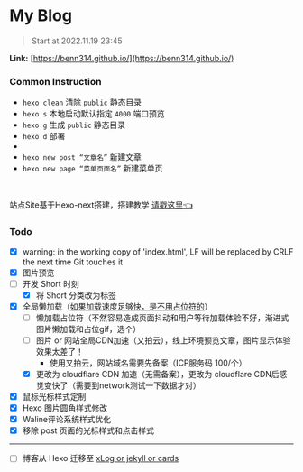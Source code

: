 # My Blog

> Start at 2022.11.19 23:45

**Link:** [https://benn314.github.io/](https://benn314.github.io/)

### Common Instruction

- `hexo clean` 清除 `public` 静态目录
- `hexo s` 本地启动默认指定 `4000` 端口预览
- `hexo g` 生成 `public` 静态目录
- `hexo d` 部署
- 
- `hexo new post “文章名”` 新建文章
- `hexo new page “菜单页面名”` 新建菜单页

<br />

站点Site基于Hexo-next搭建，搭建教学 [请戳这里👈](https://juejin.cn/post/7169115268944560135)


### Todo

- [x] warning: in the working copy of 'index.html', LF will be replaced by CRLF the next time Git touches it
- [x] 图片预览
- [ ] 开发 Short 时刻
  - [x] 将 Short 分类改为标签
- [x] 全局懒加载（<u>如果加载速度足够快，是不用占位符的</u>）
  - [ ] 懒加载占位符（不然容易造成页面抖动和用户等待加载体验不好，渐进式图片懒加载和占位gif，选个）
  - [ ] 图片 or 网站全局CDN加速（又拍云），线上环境预览文章，图片显示体验效果太差了！
    - 使用又拍云，网站域名需要先备案（ICP服务码 100/个）
  - [x] 更改为 cloudflare CDN 加速（无需备案），更改为 cloudflare  CDN后感觉变快了（需要到network测试一下数据才对）
- [x] 鼠标光标样式定制
- [x] Hexo 图片圆角样式修改
- [x] Waline评论系统样式优化
- [x] 移除 post 页面的光标样式和点击样式

---

- [ ] 博客从 Hexo 迁移至 <u>xLog or jekyll or cards</u>
